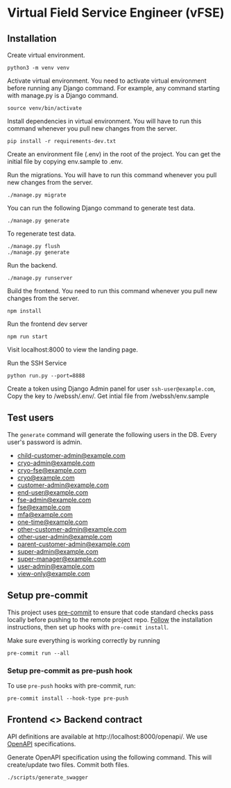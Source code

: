 # Virtual Field Service Engineer (vFSE)

## Installation

Create virtual environment.

    python3 -m venv venv

Activate virtual environment. You need to activate virtual environment before running any Django command. For example, any command starting with manage.py is a Django command.

    source venv/bin/activate

Install dependencies in virtual environment. You will have to run this command whenever you pull new changes from the server.

    pip install -r requirements-dev.txt

Create an environment file (.env) in the root of the project. You can get the initial file by copying env.sample to .env.

Run the migrations. You will have to run this command whenever you pull new changes from the server.

    ./manage.py migrate

You can run the following Django command to generate test data.

    ./manage.py generate

To regenerate test data.

    ./manage.py flush
    ./manage.py generate

Run the backend.

    ./manage.py runserver

Build the frontend. You need to run this command whenever you pull new changes from the server.

    npm install

Run the frontend dev server

    npm run start

Visit localhost:8000 to view the landing page.

Run the SSH Service

    python run.py --port=8888

Create a token using Django Admin panel for user `ssh-user@example.com`, Copy the key to /webssh/.env/. Get intial file from /webssh/env.sample 

## Test users
The `generate` command will generate the following users in the DB. Every user's password is admin.

- child-customer-admin@example.com
- cryo-admin@example.com
- cryo-fse@example.com
- cryo@example.com
- customer-admin@example.com
- end-user@example.com
- fse-admin@example.com
- fse@example.com
- mfa@example.com
- one-time@example.com
- other-customer-admin@example.com
- other-user-admin@example.com
- parent-customer-admin@example.com
- super-admin@example.com
- super-manager@example.com
- user-admin@example.com
- view-only@example.com

## Setup pre-commit

This project uses [pre-commit](https://pre-commit.com/) to ensure that code standard checks pass locally before pushing to the remote project repo. [Follow](https://pre-commit.com/#installation) the installation instructions, then set up hooks with `pre-commit install`.

Make sure everything is working correctly by running

    pre-commit run --all

### Setup pre-commit as pre-push hook

To use `pre-push` hooks with pre-commit, run:

    pre-commit install --hook-type pre-push


## Frontend <> Backend contract

API definitions are available at http://localhost:8000/openapi/. We use [OpenAPI](https://swagger.io/specification/) specifications.

Generate OpenAPI specification using the following command. This will create/update two files. Commit both files.

    ./scripts/generate_swagger
